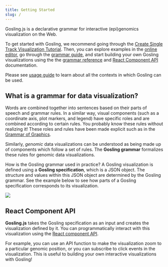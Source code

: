 ```yaml
---
title: Getting Started
slug: /
---
```


Gosling.js is a declarative grammar for interactive (epi)genomics visualization on the Web.

To get started with Gosling, we recommend going through the [Create Single Track Visualization Tutorial](/tutorials). Then, you can explore examples in the [online editor](https://gosling.js.org), go through the [grammar guide](category/grammar-guide), and start building your own Gosling visualizations using the the [grammar reference](reference) and [React Component API](react-api) documentation. 

Please see [usage guide](usage) to learn about all the contexts in which Gosling can be used. 

## What is a grammar for data visualization?
Words are combined together into sentences based on their parts of speech and grammar rules. In a similar way, visual components (such as a coordinate axis, plot markers, and legend) have specific roles and are combined according to certain rules. You probably know these rules without realizing it! These roles and rules have been made explicit such as in the [Grammar of Graphics](https://link.springer.com/book/10.1007/0-387-28695-0).

Similarly, *genomic* data visualizations can be understood as being made up of components which follow a set of rules. The **Gosling grammar** formalizes these rules for genomic data visualizations. 

How is the Gosling grammar used in practice? A Gosling visualization is defined using a **Gosling specification**, which is a JSON object. The structure and values within this JSON object are determined by the Gosling grammar. See the example below to see how parts of a Gosling specification corresponds to its visualization. 

<img src='/img/spec-vis.png'/>

## React Component API 

**Gosling.js** takes the Gosling specification as an input and creates the visualization defined by it. You can programmatically interact with this visualization using the [React component API](react-api).

For example, you can use an API function to make the visualization zoom to a particular genomic position, or you can subscribe to click events in the visualization. This is useful to building your own interactive visualizations with Gosling! 